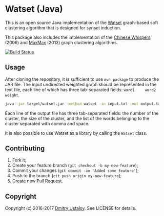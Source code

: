 # Watset (Java)

This is an open source Java implementation of the [Watset](https://doi.org/10.18653/v1/P17-1145) graph-based soft clustering algorithm that is designed for synset induction.

This package also includes the implementation of the [Chinese Whispers](https://dl.acm.org/citation.cfm?id=1654774) (2006) and [MaxMax](https://doi.org/10.1007/978-3-642-37247-6_30) (2013) graph clustering algorithms.

[![Build Status][travis_ci_badge]][travis_ci_link]

[travis_ci_badge]: https://travis-ci.org/dustalov/watset-java.svg
[travis_ci_link]: https://travis-ci.org/dustalov/watset-java

## Usage

After cloning the repository, it is sufficient to use `mvn package` to produce the JAR file. The input undirected weighted graph should be represented in the text file, each line of which has three tab-separated fields: <code>word1&#9;word2&#9;weight</code>.

```bash
java -jar target/watset.jar -method watset -in input.txt -out output.txt
```

Each line of the output file has three tab-separated fields: the number of the cluster, the size of the cluster, and the list of the words belonging to the cluster separated with comma and space.

It is also possible to use Watset as a library by calling the `Watset` class.

## Contributing

1. Fork it;
2. Create your feature branch (`git checkout -b my-new-feature`);
3. Commit your changes (`git commit -am 'Added some feature'`);
4. Push to the branch (`git push origin my-new-feature`);
5. Create new Pull Request.

## Copyright

Copyright (c) 2016-2017 [Dmitry Ustalov]. See LICENSE for details.

[Dmitry Ustalov]: https://ustalov.com/
